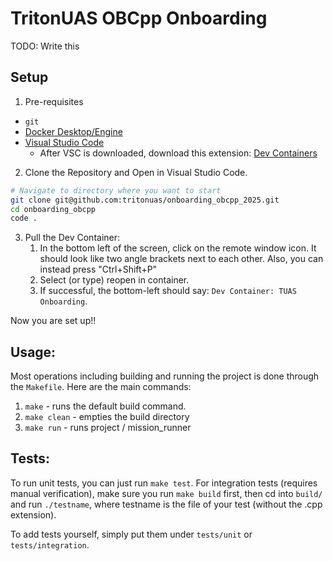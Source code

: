 # TritonUAS OBCpp Onboarding

TODO: Write this

## Setup

1. Pre-requisites
- `git`
- [Docker Desktop/Engine](https://docs.docker.com/get-started/get-docker/)
- [Visual Studio Code](https://code.visualstudio.com/download)
    - After VSC is downloaded, download this extension: [Dev Containers](https://marketplace.visualstudio.com/items?itemName=ms-vscode-remote.remote-containers)


2. Clone the Repository and Open in Visual Studio Code.
```bash
# Navigate to directory where you want to start
git clone git@github.com:tritonuas/onboarding_obcpp_2025.git
cd onboarding_obcpp
code .
```

3. Pull the Dev Container:
    1. In the bottom left of the screen, click on the remote window icon. It should look like two angle brackets next to each other. Also, you can instead press "Ctrl+Shift+P"
    2. Select (or type) reopen in container.
    3. If successful, the bottom-left should say: `Dev Container: TUAS Onboarding`.

Now you are set up!!

## Usage:
Most operations including building and running the project is done through the `Makefile`. Here are the main commands:

1. `make` - runs the default build command.
2. `make clean` - empties the build directory
3. `make run` - runs project / mission_runner

## Tests:
To run unit tests, you can just run `make test`. For integration tests (requires manual verification), make sure you run `make build` first, then cd into `build/` and run `./testname`, where testname is the file of your test (without the .cpp extension).

To add tests yourself, simply put them under `tests/unit` or `tests/integration`.